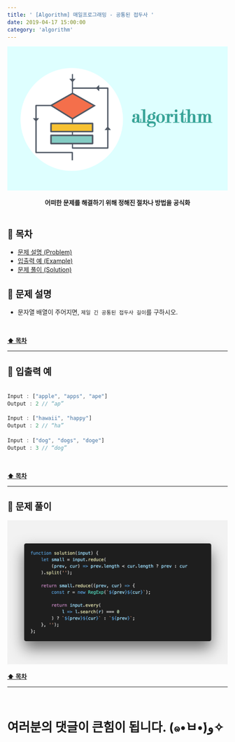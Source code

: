 ```yaml
---
title: ' [Algorithm] 매일프로그래밍 - 공통된 접두사 '
date: 2019-04-17 15:00:00
category: 'algorithm'
---
```


![](../../../../assets/algorithm/algorithm.logo.png)

<center><strong>어떠한 문제를 해결하기 위해 정해진 절차나 방법을 공식화</strong></center>

<br />

## **💎 목차**
  * [문제 설명 (Problem)](#-문제-설명)
  * [입출력 예 (Example)](#-입출력-예)
  * [문제 풀이 (Solution)](#-문제-풀이)

## **📕 문제 설명**

- 문자열 배열이 주어지면, `제일 긴 공통된 접두사 길이`를 구하시오.

<br />

**[⬆ 목차](#-목차)**

---

## **📙 입출력 예**

```js

Input : ["apple", "apps", "ape"]
Output : 2 // “ap”

Input : ["hawaii", "happy"]
Output : 2 // “ha”

Input : ["dog", "dogs", "doge"]
Output : 3 // “dog”

```

<br />

**[⬆ 목차](#-목차)**

---

## **📘 문제 풀이**

![](../../../../assets/algorithm/everyday/everyday.2.solution.png)
<br />

**[⬆ 목차](#-목차)**

---

<br />

# 여러분의 댓글이 큰힘이 됩니다. (๑•̀ㅂ•́)و✧
